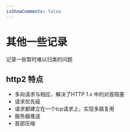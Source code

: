 ```yaml
---
isShowComments: false
---
```


# 其他一些记录

记录一些暂时难以归类的问题

## http2 特点

- 多向请求与相应，解决了HTTP 1.x 中的对首阻塞
- 请求优先级
- 请求都建立在一个tcp请求上，实现多路复用
- 服务器推送
- 首部压缩
